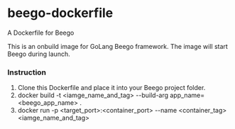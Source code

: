# beego-dockerfile
A Dockerfile for Beego

This is an onbuild image for GoLang Beego framework. The image will start Beego during launch.

### Instruction
1. Clone this Dockerfile and place it into your Beego project folder.
2. docker build -t <iamge_name_and_tag> --build-arg app_name=<beego_app_name> .
3. docker run -p <target_port>:<container_port> --name <container_tag> <iamge_name_and_tag>
